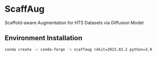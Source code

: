 # ScaffAug
Scaffold-aware Augmentation for HTS Datasets via Diffusion Model


## Environment Installation

```bash
conda create -c conda-forge -n scaffaug rdkit=2023.03.2 python=3.9
```